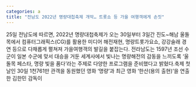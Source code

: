 ```yaml
---
categories: a
title: "전남도 2022년 명량대첩축제 개막… 트롯쇼 등 가을 여행객에게 손짓"
---
```

25일 전남도에 따르면, 2022년 명량대첩축제가 오는 30일부터 3일간 진도~해남 울돌목에서 컴퓨터그래픽스(CG)를 활용한 미디어 해전재현, 명량트롯가요쇼, 강강술래 경연 등으로 다채롭게 펼쳐져 가을여행객의 발길을 붙잡는다. 전라남도는 1597년 조선 수군이 일본 수군에 맞서 대승을 거둔 세계사에서 빛나는 명량해전의 감동을 느끼도록 ‘울돌목 페스타, 명량 빛을 품다’라는 주제로 다양한 프로그램을 준비했다고 밝혔다.축제 첫날인 30일 1천761만 관객을 동원했던 영화 ‘명량’과 최근 영화 ‘한산(용의 출현)’을 연출한 김한민 감독이